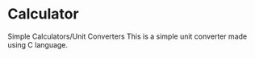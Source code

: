 # Calculator
Simple Calculators/Unit Converters
This is a simple unit converter made using C language.
